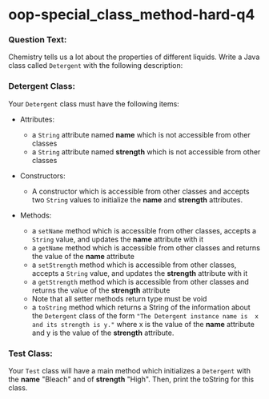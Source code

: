 # oop-special_class_method-hard-q4

### Question Text:

Chemistry tells us a lot about the properties of different liquids. Write a Java class called `Detergent` with the
following description:


### Detergent Class:

Your `Detergent` class must have the following items:

- Attributes:
    - a `String` attribute named **name** which is not accessible from other classes
    - a `String` attribute named **strength** which is not accessible from other classes

- Constructors:
    - A constructor which is accessible from other classes and accepts two `String` values to initialize the
      **name** and **strength** attributes.

- Methods:
    - a `setName` method which is accessible from other classes, accepts a `String` value, and updates the **name**
      attribute with it
    - a `getName` method which is accessible from other classes and returns the value of the **name** attribute
    - a `setStrength` method which is accessible from other classes, accepts a `String` value, and updates the
      **strength** attribute with it
    - a `getStrength` method which is accessible from other classes and returns the value of the **strength** attribute
    - Note that all setter methods return type must be void
    - a `toString` method which returns a String of the information about the `Detergent` class of the form
      `"The Detergent instance name is  x and its strength is y."` where x is the value of the **name**
      attribute and y is the value of the **strength** attribute.

### Test Class:

Your `Test` class will have a main method which initializes a `Detergent` with the **name** "Bleach" and of
**strength** "High". Then, print the toString for this class.